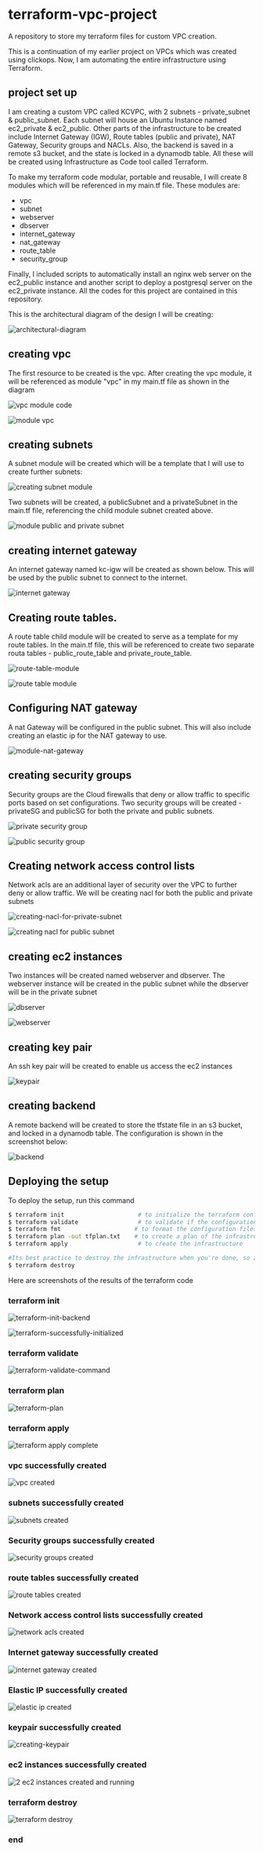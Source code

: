 # terraform-vpc-project
A repository to store my terraform files for custom VPC creation. 

This is a continuation of my earlier project on VPCs which was created using clickops. Now, I am automating the entire infrastructure using Terraform.

## project set up
I am creating a custom VPC called KCVPC, with 2 subnets - private_subnet & public_subnet. Each subnet will house an Ubuntu Instance named ec2_private & ec2_public. Other parts of the infrastructure to be created include Internet Gateway (IGW), Route tables (public and private), NAT Gateway, Security groups and NACLs. Also, the backend is saved in a remote s3 bucket, and the state is locked in a dynamodb table. All these will be created using Infrastructure as Code tool called Terraform.

To make my terraform code modular, portable and reusable, I will create 8 modules which will be referenced in my main.tf file. These modules are: 
 - vpc
 - subnet
 - webserver
 - dbserver
 - internet_gateway
 - nat_gateway
 - route_table
 - security_group
 

Finally,  I included scripts to automatically install an nginx web server on the ec2_public instance and another script to deploy a postgresql server on the ec2_private instance. All the codes for this project are contained in this repository. 

This is the architectural diagram of the design I will be creating: 

![architectural-diagram](https://github.com/user-attachments/assets/9d3531e0-f22d-4481-92ec-c5c245e4f3aa)


## creating vpc
The first resource to be created is the vpc. After creating the vpc module, it will be referenced as module "vpc" in my main.tf file as shown in the diagram 

![vpc module code](images/vpc-module-code.png)



![module vpc](https://github.com/user-attachments/assets/8f5eea90-f30e-4a75-b8fe-c75a04013190)


## creating subnets
A subnet module will be created which will be a template that I will use to create further subnets: 

![creating subnet module](https://github.com/user-attachments/assets/67dc631b-9317-4fdd-98d9-d4d17246f267)



Two subnets will be created, a publicSubnet and a privateSubnet in the main.tf file, referencing the child module subnet created above.

![module public and private subnet](https://github.com/user-attachments/assets/bccee707-6fb2-4775-9e25-88d679714863)


## creating internet gateway 
An internet gateway named kc-igw will be created as shown below. This will be used by the public subnet to connect to the internet.

![internet gateway](https://github.com/user-attachments/assets/097d4322-60a6-47c1-9b6f-e6ed9db17c9b)


## Creating route tables.
A route table child module will be created to serve as a template for my route tables. In the main.tf file, this will be referenced to create two separate routa tables - public_route_table and private_route_table. 

![route-table-module](https://github.com/user-attachments/assets/f744d1bc-9e12-4582-9e79-ee433c1da6fb)

![route table module](https://github.com/user-attachments/assets/483d1cb8-9989-4ab9-ba32-be7cc3d4457b)





## Configuring NAT gateway
A nat Gateway will be configured in the public subnet. This will also include creating an elastic ip for the NAT gateway to use. 


![module-nat-gateway](https://github.com/user-attachments/assets/d7382a24-d352-43f0-81ed-495b046bafbb)


## creating security groups 
Security groups are the Cloud firewalls that deny or allow traffic to specific ports based on set configurations. Two security groups will be created - privateSG and publicSG for both the private and public subnets. 


![private security group](https://github.com/user-attachments/assets/84de5f53-9499-45bd-b73c-5b02c6da967f)


![public security group](https://github.com/user-attachments/assets/6a4da192-fb6d-442b-82fd-12293e3349a3)


## Creating network access control lists
Network acls are an additional layer of security over the VPC to further deny or allow traffic. We will be creating nacl for both the public and private subnets 


![creating-nacl-for-private-subnet](https://github.com/user-attachments/assets/c167c20a-ab65-447b-884f-9f0b6e32d415)


![creating nacl for public subnet](https://github.com/user-attachments/assets/62ec6f1d-7e6c-486c-95a6-35a9388a1df3)


## creating ec2 instances 
Two instances will be created named webserver and dbserver. The webserver instance will be created in the public subnet while the dbserver will be in the private subnet

![dbserver](https://github.com/user-attachments/assets/25a27d5d-9fed-44c8-8b7a-de98f262ba87)

![webserver](https://github.com/user-attachments/assets/dbc1bb45-c22e-4da5-81c4-716c68e02090)

## creating key pair
An ssh key pair will be created to enable us access the ec2 instances 

![keypair](https://github.com/user-attachments/assets/68b7f4ea-ace3-467d-8585-82ce005014d6)

## creating backend 
A remote backend will be created to store the tfstate file in an s3 bucket, and locked in a dynamodb table. The configuration is shown in the screenshot below: 

![backend](https://github.com/user-attachments/assets/a987fa69-6233-467c-a763-129c605f33c9)



## Deploying the setup 
To deploy the setup, run this command 
```bash
$ terraform init                     # to initialize the terraform configuration, download the modules and state files
$ terraform validate                 # to validate if the configuration is syntactically correct
$ terraform fmt                     # to format the configuration files to meet best practices
$ terraform plan -out tfplan.txt    # to create a plan of the infrastructure and save it as a file named tfplan.txt
$ terraform apply                    # to create the infrastructure

#Its best practice to destroy the infrastructure when you're done, so as not to accumulate cloud costs. Run this command to destroy all the infrastructure:
$ terraform destroy
```

Here are screenshots of the results of the terraform code 

### terraform init

![terraform-init-backend](https://github.com/user-attachments/assets/48248233-e348-4345-b615-d156cc4dd817)

![terraform-successfully-initialized](https://github.com/user-attachments/assets/63d82c67-78ba-4356-a16f-7b74cc43abec)

### terraform validate 
![terraform-validate-command](https://github.com/user-attachments/assets/6cfcb867-d7ba-46d7-9bb8-945343f90ce3)

### terraform plan 
![terraform-plan](https://github.com/user-attachments/assets/01f2ca4c-1df4-4117-8e52-d0b2eb3240d2)

### terraform apply 
![terraform apply complete](https://github.com/user-attachments/assets/c383e87f-3072-4dba-b50d-17e116a3a77e)

### vpc successfully created 

![vpc created](https://github.com/user-attachments/assets/dc812359-9fd7-495e-b139-13a224324c9a)

### subnets successfully created 

![subnets created](https://github.com/user-attachments/assets/c33ed1eb-bf79-43fa-aae7-7ce573fc8277)


### Security groups successfully created
![security groups created](https://github.com/user-attachments/assets/0c32f3af-e9a8-4387-8f61-d7d2f833e97c)


### route tables successfully created 
![route tables created](https://github.com/user-attachments/assets/e53531c2-bd1f-49ab-ab8b-9dbae12810c3)



### Network access control lists successfully created 
![network acls created](https://github.com/user-attachments/assets/f17a3d9d-140e-46c7-ad54-521583610424)


### Internet gateway successfully created 

![internet gateway created](https://github.com/user-attachments/assets/60e5339a-d10a-4b90-870a-fb44b3f93db8)


### Elastic IP successfully created 

![elastic ip created](https://github.com/user-attachments/assets/b4259aaa-b706-4c4e-a32b-60cf9bf627fe)


### keypair successfully created 

![creating-keypair](https://github.com/user-attachments/assets/86be95a0-eca5-4b74-98ef-ea84cdbfa2fe)

### ec2 instances successfully created 
![2 ec2 instances created and running](https://github.com/user-attachments/assets/44f31c8a-f563-401a-b2f5-4fab6232dbf7)

 
### terraform destroy 
![terraform destroy](https://github.com/user-attachments/assets/9ad9313c-ea34-425a-855f-97538ad0eb90)



### end 
